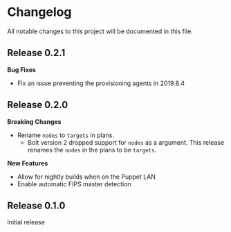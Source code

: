 # Changelog

All notable changes to this project will be documented in this file.
## Release 0.2.1

**Bug Fixes**
  * Fix an issue preventing the provisioning agents in 2019.8.4

## Release 0.2.0

**Breaking Changes**
  * Rename `nodes` to `targets` in plans.
    * Bolt version 2 dropped support for `nodes` as a argument. This release renames the `nodes` in the plans to be `targets`.

**New Features**
  * Allow for nightly builds when on the Puppet LAN
  * Enable automatic FIPS master detection

## Release 0.1.0

Initial release
